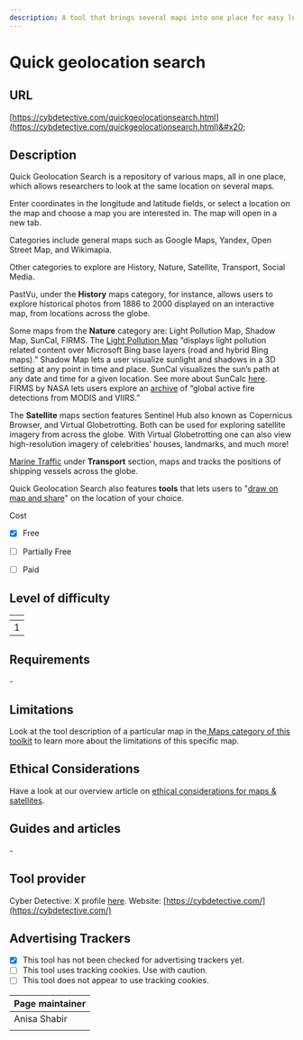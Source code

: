 ```yaml
---
description: A tool that brings several maps into one place for easy location search.
---
```


# Quick geolocation search

## URL

[https://cybdetective.com/quickgeolocationsearch.html](https://cybdetective.com/quickgeolocationsearch.html)&#x20;

## Description

Quick Geolocation Search is a repository of various maps, all in one place, which allows researchers to look at the same location on several maps.&#x20;

Enter coordinates in the longitude and latitude fields, or select a location on the map and choose a map you are interested in. The map will open in a new tab.

Categories include general maps such as Google Maps, Yandex, Open Street Map, and Wikimapia.&#x20;

Other categories to explore are History, Nature, Satellite, Transport, Social Media.

PastVu, under the **History** maps category, for instance, allows users to explore historical photos from 1886 to 2000 displayed on an interactive map, from locations across the globe.

Some maps from the **Nature** category are: Light Pollution Map, Shadow Map, SunCal, FIRMS. The [Light Pollution Map](https://www.lightpollutionmap.info/help.html) “displays light pollution related content over Microsoft Bing base layers (road and hybrid Bing maps).” Shadow Map lets a user visualize sunlight and shadows in a 3D setting at any point in time and place. SunCal visualizes the sun’s path at any date and time for a given location. See more about SunCalc [here](https://bellingcat.gitbook.io/toolkit/more/all-tools/suncalc). FIRMS by NASA lets users explore an [archive](https://firms.modaps.eosdis.nasa.gov/map/#d:2024-11-12..2024-11-18;@2.22,48.14,11.48z) of “global active fire detections from MODIS and VIIRS.”

The **Satellite** maps section features Sentinel Hub also known as Copernicus Browser, and Virtual Globetrotting. Both can be used for exploring satellite imagery from across the globe. With Virtual Globetrotting one can also view high-resolution imagery of celebrities’ houses, landmarks, and much more!

[Marine Traffic](https://www.marinetraffic.com/en/ais/home/centerx:2.514/centery:48.336/zoom:13) under **Transport** section, maps and tracks the positions of shipping vessels across the globe.&#x20;

Quick Geolocation Search also features **tools** that lets users to "[draw on map and share](https://gribrouillon.fr/?sid=F6wMVp7o56#10/48.2100/2.2800)" on the location of your choice.



Cost

* [x] Free
* [ ] Partially Free
* [ ] Paid



## Level of difficulty

<table><thead><tr><th data-type="rating" data-max="5"></th></tr></thead><tbody><tr><td>1</td></tr></tbody></table>

## Requirements

\-

## Limitations

Look at the tool description of a particular map in the[ Maps category of this toolkit](https://bellingcat.gitbook.io/toolkit/categories/maps-and-satellites/maps) to learn more about the limitations of this specific map.

## Ethical Considerations

Have a look at our overview article on [ethical considerations for maps & satellites](https://bellingcat.gitbook.io/toolkit/categories/maps-and-satellites).&#x20;

## Guides and articles

\-

## Tool provider

Cyber Detective: X profile [here](https://x.com/cyb_detective).  Website: [https://cybdetective.com/](https://cybdetective.com/)

## Advertising Trackers

* [x] This tool has not been checked for advertising trackers yet.
* [ ] This tool uses tracking cookies. Use with caution.
* [ ] This tool does not appear to use tracking cookies.

| Page maintainer |
| --------------- |
| Anisa Shabir    |
|                 |
